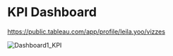 # KPI Dashboard

https://public.tableau.com/app/profile/leila.yoo/vizzes

![Dashboard1_KPI](https://github.com/leila413y/data-visualization/assets/160123037/07438a7c-9a19-4367-8450-e0a40e8b57c2)
